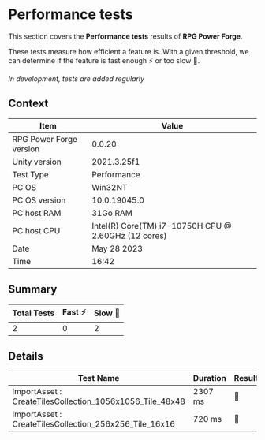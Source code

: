 # Performance tests

This section covers the **Performance tests** results of **RPG Power Forge**.

These tests measure how efficient a feature is. With a given threshold, we can determine if the feature is fast enough ⚡ or too slow 🐌.

*In development, tests are added regularly*

## Context

Item|Value
---|---
RPG Power Forge version| 0.0.20
Unity version| 2021.3.25f1
Test Type| Performance
PC OS| Win32NT
PC OS version| 10.0.19045.0
PC host RAM| 31Go RAM
PC host CPU| Intel(R) Core(TM) i7-10750H CPU @ 2.60GHz (12 cores)
Date| May 28 2023
Time| 16:42

## Summary

Total Tests|Fast ⚡|Slow 🐌
---|---|---
2|0|2

## Details

Test Name|Duration|Result
---|---|---
ImportAsset : CreateTilesCollection_1056x1056_Tile_48x48|2307 ms|🐌
ImportAsset : CreateTilesCollection_256x256_Tile_16x16|720 ms|🐌
